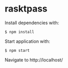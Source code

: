 # rasktpass

Install dependencies with:

```
$ npm install
```

Start application with:

```
$ npm start
```

Navigate to http://localhost/